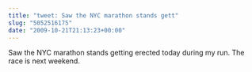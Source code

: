 ```yaml
---
title: "tweet: Saw the NYC marathon stands gett"
slug: "5052516175"
date: "2009-10-21T21:13:23+00:00"
---
```

Saw the NYC marathon stands getting erected today during my run. The race is next weekend.